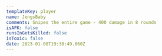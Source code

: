 ```yaml
---
templateKey: player
name: JengsBaby
comments: Snipes the entire game - 400 damage in 8 rounds
isAFK: false
runsInGetsKilled: false
isToxic: false
date: 2023-01-08T19:38:49.060Z
---
```


